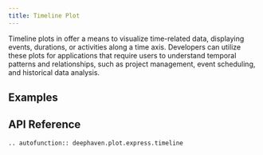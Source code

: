 ```yaml
---
title: Timeline Plot
---
```


Timeline plots in offer a means to visualize time-related data, displaying events, durations, or activities along a time axis. Developers can utilize these plots for applications that require users to understand temporal patterns and relationships, such as project management, event scheduling, and historical data analysis.

## Examples


## API Reference
```{eval-rst}
.. autofunction:: deephaven.plot.express.timeline
```